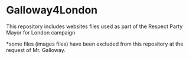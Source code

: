 # Galloway4London
This repository includes websites files used as part of the Respect Party Mayor for London campaign

*some files (images files) have been excluded from this repository at the request of Mr. Galloway.
